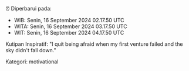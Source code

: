 ⏰ Diperbarui pada:
- WIB: Senin, 16 September 2024 02.17.50 UTC
- WITA: Senin, 16 September 2024 03.17.50 UTC
- WIT: Senin, 16 September 2024 04.17.50 UTC

Kutipan Inspiratif:
"I quit being afraid when my first venture failed and the sky didn't fall down."


Kategori: motivational

